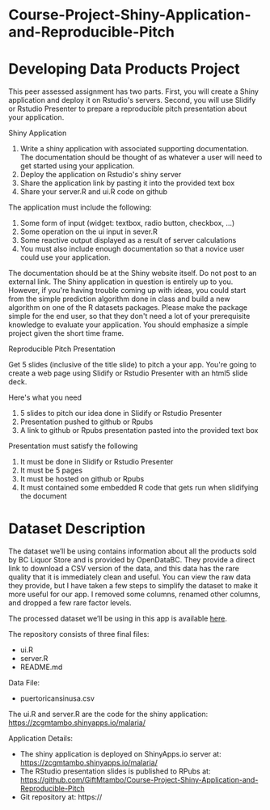 # Course-Project-Shiny-Application-and-Reproducible-Pitch
# Developing Data Products Project

This peer assessed assignment has two parts. First, you will create a Shiny application and deploy it on Rstudio's servers. Second, you will use Slidify or Rstudio Presenter to prepare a reproducible pitch presentation about your application.

Shiny Application

1. Write a shiny application with associated supporting documentation. The documentation should be thought of as whatever a user will need to get started using your application.
2. Deploy the application on Rstudio's shiny server
3. Share the application link by pasting it into the provided text box
4. Share your server.R and ui.R code on github

The application must include the following:

1. Some form of input (widget: textbox, radio button, checkbox, ...)
2. Some operation on the ui input in sever.R
3. Some reactive output displayed as a result of server calculations
4. You must also include enough documentation so that a novice user could use your application.

The documentation should be at the Shiny website itself. Do not post to an external link.
The Shiny application in question is entirely up to you. However, if you're having trouble coming up with ideas, you could start from the simple prediction algorithm done in class and build a new algorithm on one of the R datasets packages. Please make the package simple for the end user, so that they don't need a lot of your prerequisite knowledge to evaluate your application. You should emphasize a simple project given the short time frame.

Reproducible Pitch Presentation

Get 5 slides (inclusive of the title slide) to pitch a your app. You're going to create a web page using Slidify or Rstudio Presenter with an html5 slide deck.

Here's what you need

1. 5 slides to pitch our idea done in Slidify or Rstudio Presenter
2. Presentation pushed to github or Rpubs
3. A link to github or Rpubs presentation pasted into the provided text box

Presentation must satisfy the following

1. It must be done in Slidify or Rstudio Presenter
2. It must be 5 pages
3. It must be hosted on github or Rpubs
4. It must contained some embedded R code that gets run when slidifying the document

# Dataset Description

The dataset we’ll be using contains information about all the products sold by BC Liquor Store and is provided by OpenDataBC. They provide a direct link to download a CSV version of the data, and this data has the rare quality that it is immediately clean and useful. You can view the raw data they provide, but I have taken a few steps to simplify the dataset to make it more useful for our app. I removed some columns, renamed other columns, and dropped a few rare factor levels.

The processed dataset we’ll be using in this app is available [here](https://deanattali.com/files/bcl-data.csv).

The repository consists of three final files:
* ui.R
* server.R
* README.md

Data File: 
* puertoricansinusa.csv

The ui.R and server.R are the code for the shiny application:  https://zcgmtambo.shinyapps.io/malaria/

Application Details:
* The shiny application is deployed on ShinyApps.io server at:  https://zcgmtambo.shinyapps.io/malaria/
* The RStudio presentation slides is published to RPubs at: https://github.com/GiftMtambo/Course-Project-Shiny-Application-and-Reproducible-Pitch
* Git repository at: https:// 
